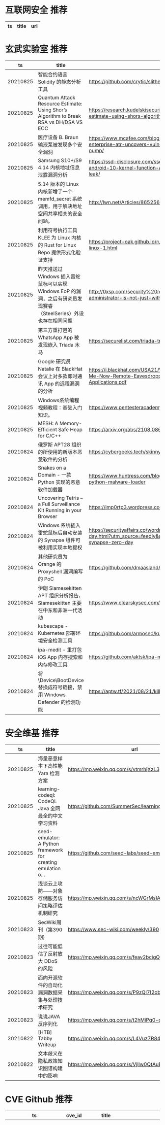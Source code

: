 # 互联网安全 推荐
| ts | title | url| 
| --- | --- | ---| 


# 玄武实验室 推荐
| ts | title | url| 
| --- | --- | ---| 
| 20210825 | 智能合约语言 Solidity 的静态分析工具 | https://github.com/crytic/slither| 
| 20210825 | Quantum Attack Resource Estimate: Using Shor’s Algorithm to Break RSA vs DH/DSA VS ECC | https://research.kudelskisecurity.com/2021/08/24/quantum-attack-resource-estimate-using-shors-algorithm-to-break-rsa-vs-dh-dsa-vs-ecc/| 
| 20210825 | 医疗设备 B. Braun 输液泵被发现多个安全漏洞 | https://www.mcafee.com/blogs/enterprise/mcafee-enterprise-atr/mcafee-enterprise-atr-uncovers-vulnerabilities-in-globally-used-b-braun-infusion-pump/| 
| 20210825 | Samsung S10+/S9 4.14 内核地址信息泄露漏洞分析 | https://ssd-disclosure.com/ssd-advisory-samsung-s10-s9-kernel-4-14-android-10-kernel-function-address-text-and-heap-address-information-leak/| 
| 20210825 | 5.14 版本的 Linux 内核新增了一个 memfd_secret 系统调用，用于解决地址空间共享相关的安全问题。 | http://lwn.net/Articles/865256/| 
| 20210825 | 利用符号执行工具 KLEE 为 Linux 内核的 Rust for Linux Repo 提供形式化验证支持 | https://project-oak.github.io/rust-verification-tools/2021/08/22/rust-on-linux-1.html| 
| 20210825 | 昨天推送过 Windows 插入雷蛇鼠标可以实现 Windows EoP 的漏洞，之后有研究员发现赛睿（SteelSeries）外设也存在相同问题 | http://0xsp.com/security%20research%20&%20development%20(SRD)/local-administrator-is-not-just-with-razer-it-is-possible-for-all| 
| 20210825 | 第三方重打包的 WhatsApp App 被发现嵌入 Triada 木马 | https://securelist.com/triada-trojan-in-whatsapp-mod/103679/| 
| 20210825 | Google 研究员 Natalie 在 BlackHat 会议上对多款即时通讯 App 的远程漏洞的分析 | https://i.blackhat.com/USA21/Wednesday-Handouts/us-21-Can-You-Hear-Me-Now-Remote-Eavesdropping-Vulnerabilities-In-Mobile-Messaging-Applications.pdf| 
| 20210825 | Windows系统编程视频教程：基础入门知识。 | https://www.pentesteracademy.com/course?id=51| 
| 20210825 | MESH: A Memory-Efficient Safe Heap for C/C++ | https://arxiv.org/abs/2108.08683| 
| 20210824 | 俄罗斯 APT28 组织的所使用的新版本恶意软件的分析 | https://cybergeeks.tech/skinnyboy-apt28/| 
| 20210824 | Snakes on a Domain - 一款 Python 实现的恶意软件加载器 | https://www.huntress.com/blog/snakes-on-a-domain-an-analysis-of-a-python-malware-loader| 
| 20210824 | Uncovering Tetris – a Full Surveillance Kit Running in your Browser | https://imp0rtp3.wordpress.com/2021/08/12/tetris/| 
| 20210824 | Windows 系统插入雷蛇鼠标后自动安装的 Synapse 组件可被利用实现本地提权 | https://securityaffairs.co/wordpress/121385/hacking/razer-synapse-zero-day.html?utm_source=feedly&utm_medium=rss&utm_campaign=razer-synapse-zero-day| 
| 20210824 | 其他研究员为 Orange 的 Proxyshell 漏洞编写的 PoC | https://github.com/dmaasland/proxyshell-poc| 
| 20210824 | 伊朗 Siamesekitten APT 组织分析报告，Siamesekitten 主要在中东和非洲一代活动 | https://www.clearskysec.com/wp-content/uploads/2021/08/Siamesekitten.pdf| 
| 20210824 | kubescape - Kubernetes 部署环境安全检测工具 | https://github.com/armosec/kubescape| 
| 20210824 | ipa-medit - 重打包 iOS App 内存搜索和内存修改工具 | https://github.com/aktsk/ipa-medit| 
| 20210824 | 将 \Device\BootDevice 替换成符号链接，禁用 Windows Defender 的检测功能 | https://aptw.tf/2021/08/21/killing-defender.html| 


# 安全维基 推荐
| ts | title | url| 
| --- | --- | ---| 
| 20210825 | 海量恶意样本下高性能 Yara 检测方案 | https://mp.weixin.qq.com/s/vtmrhjXzL3gj8m_1uwgtmw| 
| 20210825 | learning-codeql: CodeQL Java 全网最全的中文学习资料 | https://github.com/SummerSec/learning-codeql| 
| 20210825 | seed-emulator: A Python framework for creating emulation o... | https://github.com/seed-labs/seed-emulator| 
| 20210825 | 浅谈云上攻防——对象存储服务访问策略评估机制研究 | https://mp.weixin.qq.com/s/ncWGrMsIAvh9HEK1QC5IGQ| 
| 20210823 | SecWiki周刊（第390期) | https://www.sec-wiki.com/weekly/390| 
| 20210823 | 过往可能低估了反射放大 DDoS 的风险 | https://mp.weixin.qq.com/s/feav2bcigQScbze4C5psSw| 
| 20210823 | 面向开源软件的自动化漏洞数据采集与处理技术研究 | https://mp.weixin.qq.com/s/P9zQI7I2obCpov_LMIeKIw| 
| 20210823 | 说说JAVA反序列化 | https://mp.weixin.qq.com/s/t2hMiPg0-qrgGIyysG9e_A| 
| 20210822 | [HTB] Tabby Writeup | https://mp.weixin.qq.com/s/L4Vuz7R84WbZz5GAtkJabQ| 
| 20210822 | 文本歧义在隐私政策知识图谱构建中的影响 | https://mp.weixin.qq.com/s/VjlIw0QtAuBZXEORotDrwA| 


# CVE Github 推荐
| ts | cve_id | title | url | cve_detail| 
| --- | --- | --- | --- | ---| 
| 20210825T19:26:24Z | CVE-2021-3490 | Null | https://github.com/chompie1337/Linux_LPE_eBPF_CVE-2021-3490 | The eBPF ALU32 bounds tracking for bitwise ops (AND, OR and XOR) in the Linux kernel did not properly update 32-bit bounds, which could be turned into out of bounds reads and writes in the Linux kernel and therefore, arbitrary code execution. This issue was fixed via commit 049c4e13714e (%bpf: Fix alu32 const subreg bound tracking on bitwise operations%) (v5.13-rc4) and backported to the stable kernels in v5.12.4, v5.11.21, and v5.10.37. The AND/OR issues were introduced by commit 3f50f132d840 (%bpf: Verifier, do explicit ALU32 bounds tracking%) (5.7-rc1) and the XOR variant was introduced by 2921c90d4718 (%bpf:Fix a verifier failure with xor%) ( 5.10-rc1).| 
| 20210825T17:41:16Z | CVE-2021-39475 | Found multiple XSS vulnerabilities within PhoenixCart 1.0.8.0 | https://github.com/W4RCL0UD/CVE-2021-39475 | 未查询到CVE信息| 
| 20210825T17:39:15Z | CVE-2021-39476 | Null | https://github.com/W4RCL0UD/CVE-2021-39476 | 未查询到CVE信息| 
| 20210825T17:22:58Z | CVE-2021-37589 | Exploit to Virtua Software.  | https://github.com/LucaRibeiro/CVE-2021-37589 | 未查询到CVE信息| 
| 20210825T16:17:25Z | cve-2021-3449 | CVE-2021-3449 OpenSSL denial-of-service exploit 👨🏻‍💻 | https://github.com/terorie/cve-2021-3449 | An OpenSSL TLS server may crash if sent a maliciously crafted renegotiation ClientHello message from a client. If a TLSv1.2 renegotiation ClientHello omits the signature_algorithms extension (where it was present in the initial ClientHello), but includes a signature_algorithms_cert extension then a NULL pointer dereference will result, leading to a crash and a denial of service attack. A server is only vulnerable if it has TLSv1.2 and renegotiation enabled (which is the default configuration). OpenSSL TLS clients are not impacted by this issue. All OpenSSL 1.1.1 versions are affected by this issue. Users of these versions should upgrade to OpenSSL 1.1.1k. OpenSSL 1.0.2 is not impacted by this issue. Fixed in OpenSSL 1.1.1k (Affected 1.1.1-1.1.1j).| 
| 20210825T04:26:10Z | CVE-2021-39512 | Unauthenticated CSRF Account TakeOver in BigTreeCMS v4.4.14 | https://github.com/guusec/CVE-2021-39512-BigTreeCMS-v4.4.14-AccountTakeOver | 未查询到CVE信息| 
| 20210824T10:52:01Z | CVE-2020-15368 | How to exploit a vulnerable windows driver. Exploit for AsrDrv104.sys | https://github.com/stong/CVE-2020-15368 | AsrDrv103.sys in the ASRock RGB Driver does not properly restrict access from user space, as demonstrated by triggering a triple fault via a request to zero CR3.| 
| 20210824T08:44:13Z | CVE-2020-6308 | Exploit script for SAP Business Objects SSRF | https://github.com/TheMMMdev/CVE-2020-6308 | SAP BusinessObjects Business Intelligence Platform (Web Services) versions - 410, 420, 430, allows an unauthenticated attacker to inject arbitrary values as CMS parameters to perform lookups on the internal network which is otherwise not accessible externally. On successful exploitation, attacker can scan internal network to determine internal infrastructure and gather information for further attacks like remote file inclusion, retrieve server files, bypass firewall and force the vulnerable server to perform malicious requests, resulting in a Server-Side Request Forgery vulnerability.| 
| 20210824T04:59:15Z | CVE-2021-30551 | my exp for chrome V8 CVE-2021-30551 | https://github.com/xmzyshypnc/CVE-2021-30551 | Type confusion in V8 in Google Chrome prior to 91.0.4472.101 allowed a remote attacker to potentially exploit heap corruption via a crafted HTML page.| 
| 20210823T21:49:01Z | CVE-2021- | Remote Code Execution at Rittal | https://github.com/asang17/CVE-2021-RCE | | 


# klee on Github 推荐
| ts | title | url | stars | forks| 
| --- | --- | --- | --- | ---| 
| 20210825T15:10:27Z | An open-source Chinese font derived from Fontworks% Klee One. 一款基于 FONTWORKS 的 Klee One 的开源中文字体。 | https://github.com/lxgw/LxgwWenKai | 2653 | 68| 
| 20210825T11:30:19Z | Symbiotic is a tool for finding bugs in computer programs based on instrumentation, program slicing and KLEE | https://github.com/staticafi/symbiotic | 220 | 36| 
| 20210825T11:27:00Z | RVT is a collection of tools/libraries to support both static and dynamic verification of Rust programs. | https://github.com/project-oak/rust-verification-tools | 172 | 19| 
| 20210825T09:21:22Z | A RISC-V RV32 virtual prototype based on riscv-vp with symbolic execution support | https://github.com/agra-uni-bremen/symex-vp | 2 | 0| 
| 20210824T07:55:33Z | Null | https://github.com/pansilup/cgc-prgs-for-klee-seed-mode | 0 | 0| 
| 20210824T07:26:30Z | Null | https://github.com/kamosika179/kleegame | 0 | 0| 
| 20210823T03:31:51Z | Scala library for generating and manipulation of images treated as a point => color function. | https://github.com/skac112/klee | 0 | 0| 
| 20210822T23:52:08Z | Create CFGs and compute complexity metrics for Python, C++, and Java code. | https://github.com/hmc-alpaqa/metrinome | 18 | 0| 
| 20210822T21:29:17Z | Git Blog | https://github.com/klee30810/klee30810.github.io | 0 | 0| 
| 20210822T01:03:10Z | hexo博客数据 | https://github.com/KleePaimon/KleePaimon.github.io | 0 | 0| 


# s2e on Github 推荐
| ts | title | url | stars | forks| 
| --- | --- | --- | --- | ---| 
| 20210818T17:05:58Z | Null | https://github.com/Chanel-B/S2E-FINAL-PROJECT | 0 | 0| 
| 20210811T20:16:36Z | S2E: A platform for multi-path program analysis with selective symbolic execution. | https://github.com/S2E/s2e | 146 | 36| 
| 20210810T08:32:24Z | Null | https://github.com/yuvalkirstain/s2e-coref | 12 | 5| 


# exploit on Github 推荐
| ts | title | url | stars | forks| 
| --- | --- | --- | --- | ---| 
| 20210826T00:52:26Z | 🔍NVD exploit & JVN(Japan Vulnerability Notes) easy description | https://github.com/nomi-sec/NVD-Exploit-List-Ja | 21 | 13| 
| 20210826T00:19:54Z | %making games easier to exploit% | https://github.com/choke-dev/easierlua | 2 | 0| 
| 20210826T00:02:59Z | Open-Source Vulnerability Intelligence Center - Unified source of vulnerability, exploit and threat Intelligence feeds | https://github.com/Patrowl/PatrowlHearsData | 29 | 15| 
| 20210825T23:44:28Z | GEF (GDB Enhanced Features) - a modern experience for GDB with advanced debugging features for exploit developers & reverse engineers ☢ | https://github.com/hugsy/gef | 3847 | 532| 
| 20210825T23:41:37Z | Exploits that I have written either on my own or inspired by other POCs | https://github.com/VWolt/Other-Exploits | 0 | 0| 
| 20210825T23:27:21Z | Root shell exploit for several Xiaomi routers: 4A Gigabit, 4A 100M, 4, 4C, 3Gv2, 4Q, miWifi 3C... | https://github.com/acecilia/OpenWRTInvasion | 510 | 108| 
| 20210825T23:20:00Z | Null | https://github.com/smokeroots/EXPLOIT-BUFFER-OVERFLOW | 0 | 0| 
| 20210825T21:52:53Z | A series of CTF/hacking challenge solutions for binary exploitation(or pwn)/reverse engineering/vulnerability research/memory corruption(or whatever term you use) | https://github.com/docfate111/binary_exploitation | 0 | 0| 
| 20210825T21:35:12Z | This repository is primarily maintained by Omar Santos and includes thousands of resources related to ethical hacking  / penetration testing, digital forensics and incident response (DFIR), vulnerability research, exploit development, reverse engineering, and more. | https://github.com/The-Art-of-Hacking/h4cker | 9920 | 1656| 
| 20210825T21:27:19Z | This repository contains codes of ICCV2021 paper: SO-Pose: Exploiting Self-Occlusion for Direct 6D Pose Estimation | https://github.com/shangbuhuan13/SO-Pose | 5 | 1| 


# backdoor on Github 推荐
| ts | title | url | stars | forks| 
| --- | --- | --- | --- | ---| 
| 20210826T00:13:14Z | A Hidden and Undetectable Remote Access Tool written in C++ and Server in Python3 | https://github.com/Ryan-AW/Windows-Backdoor | 17 | 4| 
| 20210825T18:24:34Z |  Access ADB On Browsers (: | https://github.com/jxroot/adbwebkit | 2 | 0| 
| 20210825T14:09:42Z | TrojanZoo provides a universal pytorch platform to conduct security researches (especially backdoor attacks/defenses) of image classification in deep learning. | https://github.com/ain-soph/trojanzoo | 92 | 16| 
| 20210825T13:49:20Z | Windoor is a Windows Backdoor that uses ssh to gain access to the windows machine.  | https://github.com/Talhamehar007/windoor-ssh | 0 | 0| 
| 20210825T11:16:00Z | Keeping it simple - PHP backdoors. | https://github.com/F-Masood/php-backdoors | 0 | 0| 
| 20210825T11:14:10Z | Mini Shell PDI Perjuangan | https://github.com/Rzzky/PDIP-Shell-Backdoor | 0 | 0| 
| 20210825T09:25:47Z | Applying backdoor attacks to BadNet on MNIST and ResNet on CIFAR10 (for personal use). | https://github.com/vtu81/backdoor_attack | 0 | 0| 
| 20210825T08:24:31Z | A curated list of backdoor learning resources | https://github.com/THUYimingLi/backdoor-learning-resources | 289 | 54| 
| 20210825T05:36:42Z | Golang package for pentest | https://github.com/iIIusi0n/backkit | 3 | 0| 
| 20210825T03:51:54Z | 0.9 | https://github.com/Notme11/LeuxBackdoor | 1 | 0| 


# symbolic execution on Github 推荐
| ts | title | url | stars | forks| 
| --- | --- | --- | --- | ---| 
| 20210825T17:33:05Z | Symbolic execution tool | https://github.com/trailofbits/manticore | 2435 | 361| 
| 20210825T16:42:50Z | A symbolic execution engine for LLVM IR | https://github.com/insufficiently-caffeinated/caffeine | 7 | 4| 
| 20210825T14:24:57Z | Symbolic execution tool for Sail ISA specifications | https://github.com/rems-project/isla | 17 | 3| 
| 20210825T14:06:13Z | Symbolica%s open-source symbolic execution engine. | https://github.com/SymbolicaDev/Symbolica | 4 | 0| 
| 20210825T09:21:22Z | A RISC-V RV32 virtual prototype based on riscv-vp with symbolic execution support | https://github.com/agra-uni-bremen/symex-vp | 2 | 0| 
| 20210825T07:43:43Z | Triton is a Dynamic Binary Analysis (DBA) framework. It provides internal components like a Dynamic Symbolic Execution (DSE) engine, a dynamic taint engine, AST representations of the x86, x86-64, ARM32 and AArch64 Instructions Set Architecture (ISA), SMT simplification passes, an SMT solver interface and, the last but not least, Python bindings. | https://github.com/JonathanSalwan/Triton | 1877 | 390| 
| 20210825T01:04:49Z | SymQEMU: Compilation-based symbolic execution for binaries | https://github.com/eurecom-s3/symqemu | 161 | 20| 
| 20210824T18:10:29Z | The symbolic execution engine powering the K Framework | https://github.com/kframework/kore | 156 | 34| 
| 20210824T05:19:26Z | SymCC: efficient compiler-based symbolic execution | https://github.com/eurecom-s3/symcc | 457 | 69| 
| 20210823T02:55:34Z | A tool for generating nonlinear numerical invariants for C and Java programs.  DIG uses dynamic analysis to infer invariants over program execution traces and applies symbolic execution to inferred invariants. | https://github.com/unsat/dig | 4 | 4| 


# big4 on Github 推荐
| ts | title | url | stars | forks| 
| --- | --- | --- | --- | ---| 
| 20210825T19:27:53Z | Code for NDSS 2021 Paper %Manipulating the Byzantine: Optimizing Model Poisoning Attacks and Defenses Against Federated Learning% | https://github.com/vrt1shjwlkr/NDSS21-Model-Poisoning | 19 | 4| 
| 20210820T00:57:56Z | Original implementation of FlowPrint as in the NDSS %20 paper | https://github.com/Thijsvanede/FlowPrint | 56 | 19| 
| 20210817T08:14:18Z | Code to run the evaluation of our %Obfuscated Access and Search Patterns in Searchable Encryption%, NDSS%21 | https://github.com/simon-oya/NDSS21-osse-evaluation | 3 | 1| 
| 20210815T13:11:06Z | Code for NDSS% 19 paper:  A Systematic Framework to Generate Invariants for Anomaly Detection in Industrial Control Systems | https://github.com/cfeng783/NDSS19_InvariantRuleAD | 2 | 1| 
| 20210811T22:39:00Z | A penetration testing tool for finding file upload bugs (NDSS 2020) | https://github.com/WSP-LAB/FUSE | 159 | 37| 
| 20210802T10:52:04Z | Config files for my GitHub profile. | https://github.com/WlNDSS/WlNDSS | 0 | 0| 


# fuzz on Github 推荐
| ts | title | url | stars | forks| 
| --- | --- | --- | --- | ---| 
| 20210826T01:08:04Z | Generic plugin based web application security fuzzing for anomalies by Slándáil Research Limited | https://github.com/maK-/scanomaly | 10 | 1| 
| 20210826T01:07:10Z | .so fuzzing sample. | https://github.com/verifsec/pathcov | 0 | 0| 
| 20210826T00:58:47Z | Null | https://github.com/Ubisam-Project-MASIDU/FuzzStoryWorld | 0 | 0| 
| 20210826T00:58:11Z | Set of tests for fuzzing engines | https://github.com/google/fuzzer-test-suite | 1209 | 264| 
| 20210826T00:53:29Z | Null | https://github.com/epsonik/FuzzyDescV2 | 0 | 0| 
| 20210826T00:15:12Z | OSS-Fuzz vulnerabilities for OSV. | https://github.com/google/oss-fuzz-vulns | 22 | 9| 
| 20210826T00:07:32Z | Speech Fuzzer is a tool that can take individual words or phrases and apply mutations to them that mimic real life speech impairments and use these mutated inputs to test real world applications. | https://github.com/bhmurphy/speech-fuzzer | 0 | 0| 
| 20210825T23:36:13Z | JQF + Zest: Coverage-guided semantic fuzzing for Java. | https://github.com/rohanpadhye/JQF | 389 | 56| 
| 20210825T23:31:55Z | Null | https://github.com/VeriBlock/fuzz-corpus | 1 | 1| 
| 20210825T23:29:17Z | 32-bit x86 OS capable of running console user application. | https://github.com/scopeInfinity/FuzzyOS | 1 | 0| 



# 日更新程序
